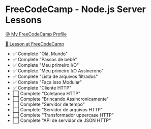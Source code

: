 # FreeCodeCamp - Node.js Server Lessons

[:stuck_out_tongue_winking_eye: My FreeCodeCamp Profile](https://www.freecodecamp.com/weslleynasrocha)

[:green_book: Lesson at FreeCodeCamp](https://www.freecodecamp.com/challenges/start-a-nodejs-server)

- :white_check_mark: Complete "Olá, Mundo"
- :white_check_mark: Complete "Passos de bebê"
- :white_check_mark: Complete "Meu primeiro I/O"
- :white_check_mark: Complete "Meu primeiro I/O Assíncrono"
- :white_check_mark: Complete "Lista de arquivos filtrados"
- :white_check_mark: Complete "Faça isso Modular"
- :white_check_mark: Complete "Cliente HTTP"
- :white_large_square: Complete "Coletanea HTTP"
- :white_large_square: Complete "Brincando Assíncronicamente"
- :white_large_square: Complete "Servidor de tempo"
- :white_large_square: Complete "Servidor de arquivos HTTP"
- :white_large_square: Complete "Transformador uppercase HTTP"
- :white_large_square: Complete "API de servidor de JSON HTTP"
